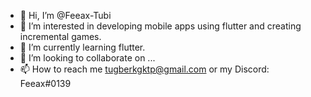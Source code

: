 - 👋 Hi, I’m @Feeax-Tubi
- 👀 I’m interested in developing mobile apps using flutter and creating incremental games.
- 🌱 I’m currently learning flutter.
- 💞️ I’m looking to collaborate on ...
- 📫 How to reach me tugberkgktp@gmail.com or my Discord: Feeax#0139

<!---
Feeax-Tubi/Feeax-Tubi is a ✨ special ✨ repository because its `README.md` (this file) appears on your GitHub profile.
You can click the Preview link to take a look at your changes.
--->
